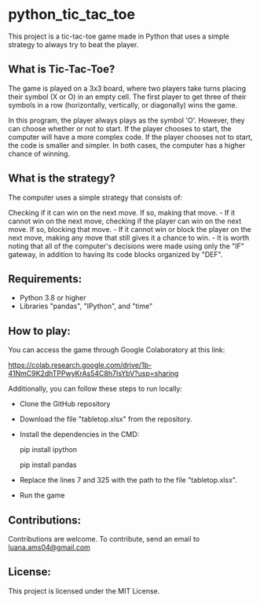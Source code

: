 # python_tic_tac_toe
This project is a tic-tac-toe game made in Python that uses a simple strategy to always try to beat the player.

## What is Tic-Tac-Toe?

The game is played on a 3x3 board, where two players take turns placing their symbol (X or O) in an empty cell. The first player to get three of their symbols in a row (horizontally, vertically, or diagonally) wins the game.

In this program, the player always plays as the symbol 'O'. However, they can choose whether or not to start. If the player chooses to start, the computer will have a more complex code. If the player chooses not to start, the code is smaller and simpler. In both cases, the computer has a higher chance of winning.

## What is the strategy?

The computer uses a simple strategy that consists of:

  Checking if it can win on the next move. If so, making that move.
    - If it cannot win on the next move, checking if the player can win on the next move. If so, blocking that move.
    - If it cannot win or block the player on the next move, making any move that still gives it a chance to win.
    - It is worth noting that all of the computer's decisions were made using only the "IF" gateway, in addition to having its code blocks organized by "DEF".

## Requirements:

- Python 3.8 or higher
- Libraries "pandas", "IPython", and "time"

## How to play:

You can access the game through Google Colaboratory at this link:

https://colab.research.google.com/drive/1b-41NmC9K2dhTPPwyKrAs54C8h7IsYbV?usp=sharing

Additionally, you can follow these steps to run locally:

  - Clone the GitHub repository

  - Download the file "tabletop.xlsx" from the repository.

  - Install the dependencies in the CMD:

    pip install ipython
    
    pip install pandas

  - Replace the lines 7 and 325 with the path to the file "tabletop.xlsx".

  - Run the game

## Contributions:

Contributions are welcome. To contribute, send an email to luana.ams04@gmail.com

## License:

This project is licensed under the MIT License.

